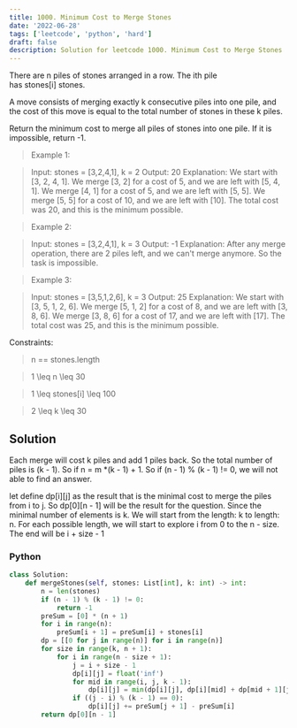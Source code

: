 ```yaml
---
title: 1000. Minimum Cost to Merge Stones
date: '2022-06-28'
tags: ['leetcode', 'python', 'hard']
draft: false
description: Solution for leetcode 1000. Minimum Cost to Merge Stones
---
```


 
There are n piles of stones arranged in a row. The ith pile has stones[i] stones.

A move consists of merging exactly k consecutive piles into one pile, and the cost of this move is equal to the total number of stones in these k piles.

Return the minimum cost to merge all piles of stones into one pile. If it is impossible, return -1.

 > Example 1:

 > Input: stones = [3,2,4,1], k = 2
 > Output: 20
 > Explanation: We start with [3, 2, 4, 1].
 > We merge [3, 2] for a cost of 5, and we are left with [5, 4, 1].
 > We merge [4, 1] for a cost of 5, and we are left with [5, 5].
 > We merge [5, 5] for a cost of 10, and we are left with [10].
 > The total cost was 20, and this is the minimum possible.

 > Example 2:

 > Input: stones = [3,2,4,1], k = 3
 > Output: -1
 > Explanation: After any merge operation, there are 2 piles left, and we can't merge anymore.  So the task is impossible.

 > Example 3:

 > Input: stones = [3,5,1,2,6], k = 3
 > Output: 25
 > Explanation: We start with [3, 5, 1, 2, 6].
 > We merge [5, 1, 2] for a cost of 8, and we are left with [3, 8, 6].
 > We merge [3, 8, 6] for a cost of 17, and we are left with [17].
 > The total cost was 25, and this is the minimum possible.

Constraints:

 > n == stones.length

 > 1 <TeX>\leq</TeX> n <TeX>\leq</TeX> 30

 > 1 <TeX>\leq</TeX> stones[i] <TeX>\leq</TeX> 100

 > 2 <TeX>\leq</TeX> k <TeX>\leq</TeX> 30

## Solution
Each merge will cost k piles and add 1 piles back. So the total number of piles is (k - 1). So if n = m *(k - 1) + 1. So if (n - 1) % (k - 1) != 0, we will not able to find an answer. 

let define dp[i][j] as the result that is the minimal cost to merge the piles from i to j. So dp[0][n - 1] will be the result for the question. Since the minimal number of elements is k. We will start from the length: k to length: n. For each possible length, we will start to explore i from 0 to the n - size. The end will be i + size - 1
### Python
```python
class Solution:
    def mergeStones(self, stones: List[int], k: int) -> int:
        n = len(stones)
        if (n - 1) % (k - 1) != 0:
            return -1
        preSum = [0] * (n + 1)
        for i in range(n):
            preSum[i + 1] = preSum[i] + stones[i]
        dp = [[0 for j in range(n)] for i in range(n)]
        for size in range(k, n + 1):
            for i in range(n - size + 1):
                j = i + size - 1
                dp[i][j] = float('inf')
                for mid in range(i, j, k - 1):
                    dp[i][j] = min(dp[i][j], dp[i][mid] + dp[mid + 1][j])
                if ((j - i) % (k - 1) == 0):
                    dp[i][j] += preSum[j + 1] - preSum[i]
        return dp[0][n - 1]

```
